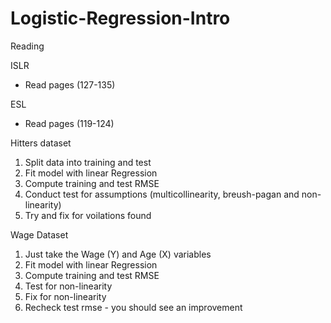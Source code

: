 # Logistic-Regression-Intro

Reading

ISLR

- Read pages (127-135)

ESL

- Read pages (119-124)


Hitters dataset

1) Split data into training and test
2) Fit model with linear Regression
3) Compute training and test RMSE
4) Conduct test for assumptions (multicollinearity, breush-pagan and non-linearity)
5) Try and fix for voilations found

Wage Dataset

1) Just take the Wage (Y) and Age (X) variables
2) Fit model with linear Regression
3) Compute training and test RMSE
4) Test for non-linearity
5) Fix for non-linearity
6) Recheck test rmse - you should see an improvement


